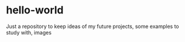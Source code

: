 # hello-world
Just a repository to keep ideas of my future projects, some examples to study with, images
